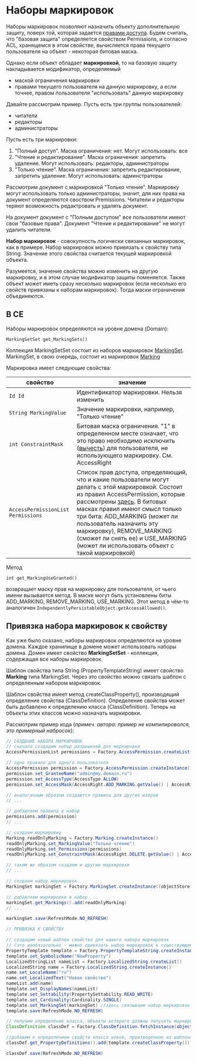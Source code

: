 # Наборы маркировок

Наборы маркировок позволяют назначить объекту дополнительную защиту, поверх той, которая задается [правами доступа](permissions.md). 
Будем считать, что "базовая защита" определяется свойством Permissions, и согласно ACL, хранящемся в этом свойстве, вычисляется права текущего пользователя на объект - некоторая битовая маска.

Однако если объект обладает **маркировкой**, то на базовую защиту накладывается модификатор, определяемый
* маской ограничения маркировки
* правами текущего пользователя на данную маркировку, а если точнее, правом пользователя "использовать" данную маркировку

Давайте рассмотрим пример. Пусть есть три группы пользователей:
* читатели
* редакторы
* администраторы

Пусть есть три маркировки:

1. "Полный доступ". Маска ограничения: нет. Могут использовать: все
2. "Чтение и редактирование". Маска ограничения: запретить удаление. Могут использовать: редакторы, администраторы
3. "Только чтение". Маска ограничения: запретить редактирование, запретить удаление. Могут использовать: админстраторы

Рассмотрим документ с маркировкой "Только чтение". Маркировку могут использовать только администраторы, значит, для них права на документ определяются своством Premissions. Читатели и редакторы теряют возможность редактровать и удалять документ.

На документ документ с "Полным доступом" все пользователи имеют свои "базовые права". Документ "Чтение и редактирование" не могут удалить читатели.

**Набор маркировок** - совокупность логически связанных маркировок, как в примере. Набор маркировок можно привязать к свойству типа String. Значение этого свойства считается текущей маркировкой объекта. 

Разумеется, значение свойства можно изменить на другую маркировку, и в этом случае модификатор защиты поменяется.
Также объект может иметь сразу несколько маркировок (если несколько его свойств привязаны к наборам маркировок). Тогда маски ограничения объединяются.

## В CE

Наборы маркировок определяются на уровне домена (Domain):

`MarkingSetSet get_MarkingSets()`

Коллекция MarkingSetSet состоит из наборов маркировок [MarkingSet](https://www.ibm.com/support/knowledgecenter/SSNW2F_5.2.1/com.ibm.p8.ce.dev.java.doc/com/filenet/api/security/MarkingSet.html). MarkingSet, в свою очередь, состоит из маркировок [Marking](https://www.ibm.com/support/knowledgecenter/SSNW2F_5.2.0/com.ibm.p8.ce.dev.java.doc/com/filenet/api/security/Marking.html)

Маркировка имеет следующие свойства:

**свойство** | **значение**
------------ | -------------
`Id Id` | Идентификатор маркировки. Нельзя изменить
`String MarkingValue` |Значение маркировки, например, "Только чтение"
`int ConstraintMask` |Битовая маска ограничения. "1" в определенном месте означает, что это право необходимо исключить ([вычесть](https://www.ibm.com/support/knowledgecenter/SSNW2F_5.2.0/com.ibm.p8.ce.dev.prop.doc/props_Marking.htm#MarkingUseGranted)) для пользователя, не использующего маркировку. См. AccessRight
`AccessPermissionList Permissions` |Список прав доступа, определяющий, что и какие пользователи могут делать с этой маркировкой. Состоит из правил AccessPermission, которые рассмотрены [здесь](permissions.md). В битовых масках правил имеют смысл только три бита: ADD_MARKING (может ли пользователь назначить эту маркировку), REMOVE_MARKING (сможет ли снять ее) и USE_MARKING (может ли использовать объект с такой маркировкой)

Метод

`int get_MarkingUseGranted()`

возвращает маску прав на маркировку для пользователя, от чьего имени вызывается метод. В маске могут быть установлены биты ADD_MARKING, REMOVE_MARKING, USE_MARKING. Этот метод в чём-то аналогичен `IndependentlyPersistableObject.getAccessAllowed()`.

## Привязка набора маркировок к свойству

Как уже было сказано, наборы маркировок определяются на уровне домена. Каждое хранилище в домене может использовать наборы домена. Домен имеет свойство **MarkingSetSet** - коллекция, содержащая все наборы маркировок.

Шаблон свойства типа String (PropertyTemplateString) имеет свойство **Marking** типа MarkingSet. Через это свойство можно связать шаблон с определенным набором маркировок.

Шаблон свойства имеет метод createClassProperty(), производящий определение свойства (ClassDefinition). Определение свойства может быть добавлено к определению класса (ClassDefinition). Теперь на объекты этих классов можно назначать маркировки.

Рассмотрим пример кода (*примеч. автора: пример не компилировался, это примерный набросок*):

```java
// СОЗДАНИЕ НАБОРА МАРКИРОВОК
// сначала создадим набор разрешений для маркировки
AccessPermissionList permissions = Factory.AccessPermission.createList()

// одно правило для одного пользователя
AccessPermission permission = Factory.AccessPermission.createInstance()
permission.set_GranteeName("admin@my.domain.ru")
permission.set_AccessType(AccessType.ALLOW)
permission.set_AccessMask(AccessRight.ADD_MARKING.getValue() | AccessRight.REMOVE_MARKING.getValue() | AccessRight.USE_MARKING.getValue())

// аналогичным образом создаются правила для других юзеров
// ...

// добавляем правила в набор
permissions.add(permission)
// ...

// создаем маркировку
Marking readOnlyMarking = Factory.Marking.createInstance()
readOnlyMarking.set_MarkingValue("Только чтение")
readOnlyMarking.set_Permissions(permissions)
readOnlyMarking.set_ConstraintMask(AccessRight.DELETE.getValue() | AccessRight.WRITE.getValue())

// таким же образом создаем и другие маркировки
// ...

// создаем набор маркировок
MarkingSet markingSet = Factory.MarkingSet.createInstance((objectStore.get_Domain())

// добавляем маркировки в набор
markingSet.get_Markings().add(readOnlyMarking)
// ...

markingSet.save(RefreshMode.NO_REFRESH)

// ПРИВЯЗКА К СВОЙСТВУ

// создадим новый шаблон свойства для нашего набора маркировок
// (это необязательно - можно привязать набор маркировок к существующему шаблону)
PropertyTemplate template = Factory.PropertyTemplateString.createInstance(objectStore())
template.set_SymbolicName("NewProperty")
LocalizedStringList nameList = Factory.LocalizedString.createList()
LocalizedString name = Factory.LocalizedString.createInstance()
name.set_LocaleName("ru")
name.set_LocalizedText("Новое свойство")
nameList.add(name)
template.set_DisplayNames(nameList)
template.set_Settability(PropertySettability.READ_WRITE)
template.set_Cardinality(Cardinality.SINGLE)
template.set_MarkingSet(markingSet) //здесь связываем набор маркировок и шаблон
template.save(RefreshMode.NO_REFRESH)

// получим определение класса, объекты которого должны получить маркировки
ClassDefinition classDef = Factory.ClassDefinition.fetchInstance(objectStore(), "SomeClass", null)

//добавим к определением свойств класса новое, произведенное из шаблона
classDef.get_PropertyDefinitions().add(template.createClassProperty())

classDef.save(RefreshMode.NO_REFRESH)
```


